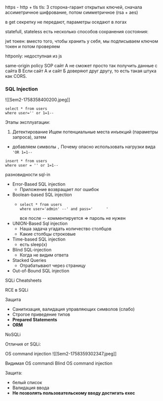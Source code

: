 https - http + tls
tls: 3 сторона-гарант открытых ключей, сначала ассиметричное шифрование, потом симметричное (rsa + aes)

в get секретку не передают, параметры оседают в логах

statefull, stateless
есть несколько способов сохранения состояния:

jwt токен:
вместо того, чтобы хранить у себя, мы подписываем ключом токен и потом проверяем

httponly: недоступная из js

same-origin policy
SOP
сайт A не сможет просто так получить данные с сайта B
Если сайт А и сайт Б доверяют друг другу, то есть такая штука как CORS.



### SQL Injection

![[Sem2-1758358400200.jpeg]]

```
select * from users
where user='' or 1=1--
```

Этапы эксплуатации:
1. Детектирование
Ищем потенциальные места инъекций (параметры запроса), затем
- добавляем символы `,`
Почему опасно использовать нагрузки вида `'OR 1=1--`
```
insert * from users
where user = '' or 1=1--
```

разновидности sql-in
- Error-Based SQL injection
	- Приложение возвращает лог ошибок
- Boolean-based SQL injection
	- ```
	  select * from users
	  where user='admin' --' and pass='      ' 
	  ```
	  все после -- комментируется => пароль не нужен
- UNION-Based Sql injection
	- Наша задача угадать количество столбцов
	- Какие столбцы строковые
- Time-based SQL injection
	- есть sleep(x)
- Blind SQL-injection
	- Когда не видим ответа
- Stacked Queries
	- Отрабатывают через страницу
- Out-of-Bound SQL injection

SQLi Cheatsheets

RCE в SQLi

Защита
- Санитизация, валидация управляющих символов (слабо)
- Строгое приведение типов
- **Prepared Statements**
- **ORM**

NoSQLi

Отличия от SQLi:

OS command injection
![[Sem2-1758359302347.jpeg]]

Видимая OS commandi
Blind OS command injection

Защита:
- белый список
- Валидация ввода
- **Не позволять пользовательскому вводу достигать exec**